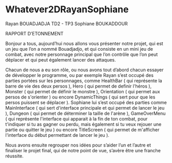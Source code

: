 # Whatever2DRayanSophiane

Rayan BOUADJADJA                                                                                                         TD2 - TP3
Sophiane BOUKADDOUR



RAPPORT D’ETONNEMENT


Bonjour a tous, aujourd’hui nous allons vous présenter notre projet, qui est un jeu que l’on a nommé Bouadjadjo, et qui consiste en un mini jeu de combat, avec notre personnage principal que l’on contrôle que l’on peut déplacer et qui peut également lancer des attaques.

Chacun de nous a eu son rôle, ou nous avons tout d’abord chacun essayer de développer le programme, ou par exemple Rayan s’est occupé des parties portées sur les personnages, comme 
HealthBar ( qui représente la barre de vie des deux persos ), Hero ( qui permet de definir l'héros ), Monster ( qui permet de définir le monstre ), Orientation ( qui permet aux persos de s'orienter ) ou encore DynamicThings ( qui sert pour que les persos puissent se déplacer ). Sophiane lui s’est occupé des parties comme MainInterface ( qui sert d'interface principale et qui permet de lancer le jeu ), Dungeon ( qui permet de déterminer la taille de l'arène ), GameOverMenu ( qui représente l'interface qui apparait à la fin de ton combat, pour t'indiquer si tu as gagner ou perdu, mais également si tu veux rejouer une partie ou quitter le jeu ) ou encore TitleScreen ( qui permet de m'afficher l'interface du début permettant de lancer le jeu ).

Nous avons ensuite regrouper nos idées pour s’aider l’un et l’autre et finaliser le projet final, qui de notre point de vue, s’avère être une franche réussite.
